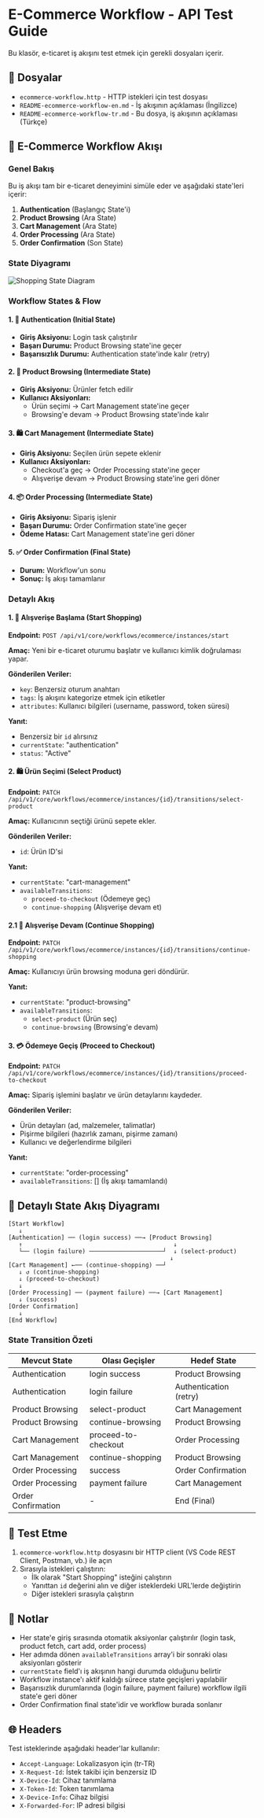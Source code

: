 # E-Commerce Workflow - API Test Guide

Bu klasör, e-ticaret iş akışını test etmek için gerekli dosyaları içerir.

## 📁 Dosyalar

- `ecommerce-workflow.http` - HTTP istekleri için test dosyası
- `README-ecommerce-workflow-en.md` - İş akışının açıklaması (İngilizce)
- `README-ecommerce-workflow-tr.md` - Bu dosya, iş akışının açıklaması (Türkçe)

## 🔄 E-Commerce Workflow Akışı

### Genel Bakış

Bu iş akışı tam bir e-ticaret deneyimini simüle eder ve aşağıdaki state'leri içerir:

1. **Authentication** (Başlangıç State'i)
2. **Product Browsing** (Ara State)
3. **Cart Management** (Ara State)
4. **Order Processing** (Ara State)
5. **Order Confirmation** (Son State)

### State Diyagramı

![Shopping State Diagram](../../../doc/img/shopping-state-diagram.png)

### Workflow States & Flow

#### 1. 🔐 Authentication (Initial State)
- **Giriş Aksiyonu:** Login task çalıştırılır
- **Başarı Durumu:** Product Browsing state'ine geçer
- **Başarısızlık Durumu:** Authentication state'inde kalır (retry)

#### 2. 🛒 Product Browsing (Intermediate State)
- **Giriş Aksiyonu:** Ürünler fetch edilir
- **Kullanıcı Aksiyonları:**
  - Ürün seçimi → Cart Management state'ine geçer
  - Browsing'e devam → Product Browsing state'inde kalır

#### 3. 🛍️ Cart Management (Intermediate State)  
- **Giriş Aksiyonu:** Seçilen ürün sepete eklenir
- **Kullanıcı Aksiyonları:**
  - Checkout'a geç → Order Processing state'ine geçer
  - Alışverişe devam → Product Browsing state'ine geri döner

#### 4. 📦 Order Processing (Intermediate State)
- **Giriş Aksiyonu:** Sipariş işlenir
- **Başarı Durumu:** Order Confirmation state'ine geçer  
- **Ödeme Hatası:** Cart Management state'ine geri döner

#### 5. ✅ Order Confirmation (Final State)
- **Durum:** Workflow'un sonu
- **Sonuç:** İş akışı tamamlanır

### Detaylı Akış

#### 1. 🚀 Alışverişe Başlama (Start Shopping)

**Endpoint:** `POST /api/v1/core/workflows/ecommerce/instances/start`

**Amaç:** Yeni bir e-ticaret oturumu başlatır ve kullanıcı kimlik doğrulaması yapar.

**Gönderilen Veriler:**
- `key`: Benzersiz oturum anahtarı
- `tags`: İş akışını kategorize etmek için etiketler  
- `attributes`: Kullanıcı bilgileri (username, password, token süresi)

**Yanıt:**
- Benzersiz bir `id` alırsınız
- `currentState`: "authentication" 
- `status`: "Active"

#### 2. 🛍️ Ürün Seçimi (Select Product)

**Endpoint:** `PATCH /api/v1/core/workflows/ecommerce/instances/{id}/transitions/select-product`

**Amaç:** Kullanıcının seçtiği ürünü sepete ekler.

**Gönderilen Veriler:**
- `id`: Ürün ID'si

**Yanıt:**
- `currentState`: "cart-management"
- `availableTransitions`: 
  - `proceed-to-checkout` (Ödemeye geç)
  - `continue-shopping` (Alışverişe devam et)

#### 2.1 🔄 Alışverişe Devam (Continue Shopping)

**Endpoint:** `PATCH /api/v1/core/workflows/ecommerce/instances/{id}/transitions/continue-shopping`

**Amaç:** Kullanıcıyı ürün browsing moduna geri döndürür.

**Yanıt:**
- `currentState`: "product-browsing"
- `availableTransitions`:
  - `select-product` (Ürün seç)
  - `continue-browsing` (Browsing'e devam)

#### 3. 💳 Ödemeye Geçiş (Proceed to Checkout)

**Endpoint:** `PATCH /api/v1/core/workflows/ecommerce/instances/{id}/transitions/proceed-to-checkout`

**Amaç:** Sipariş işlemini başlatır ve ürün detaylarını kaydeder.

**Gönderilen Veriler:**
- Ürün detayları (ad, malzemeler, talimatlar)
- Pişirme bilgileri (hazırlık zamanı, pişirme zamanı)
- Kullanıcı ve değerlendirme bilgileri

**Yanıt:**
- `currentState`: "order-processing"
- `availableTransitions`: [] (İş akışı tamamlandı)

## 🎯 Detaylı State Akış Diyagramı

```
[Start Workflow] 
   ↓
[Authentication] ── (login success) ──→ [Product Browsing]
   ↑                                           ↓
   └── (login failure) ─────────────────────┘  ↓ (select-product)
                                              ↓
[Cart Management] ←── (continue-shopping) ──┘
   ↓ ↺ (continue-shopping)
   ↓ (proceed-to-checkout) 
   ↓
[Order Processing] ── (payment failure) ──→ [Cart Management]
   ↓ (success)
[Order Confirmation]
   ↓
[End Workflow]
```

### State Transition Özeti

| Mevcut State | Olası Geçişler | Hedef State |
|-------------|----------------|-------------|
| Authentication | login success | Product Browsing |
| Authentication | login failure | Authentication (retry) |
| Product Browsing | select-product | Cart Management |
| Product Browsing | continue-browsing | Product Browsing |
| Cart Management | proceed-to-checkout | Order Processing |
| Cart Management | continue-shopping | Product Browsing |
| Order Processing | success | Order Confirmation |
| Order Processing | payment failure | Cart Management |
| Order Confirmation | - | End (Final) |

## 🔧 Test Etme

1. `ecommerce-workflow.http` dosyasını bir HTTP client (VS Code REST Client, Postman, vb.) ile açın
2. Sırasıyla istekleri çalıştırın:
   - İlk olarak "Start Shopping" isteğini çalıştırın
   - Yanıttan `id` değerini alın ve diğer isteklerdeki URL'lerde değiştirin
   - Diğer istekleri sırasıyla çalıştırın

## 📝 Notlar

- Her state'e giriş sırasında otomatik aksiyonlar çalıştırılır (login task, product fetch, cart add, order process)
- Her adımda dönen `availableTransitions` array'i bir sonraki olası aksiyonları gösterir
- `currentState` field'ı iş akışının hangi durumda olduğunu belirtir
- Workflow instance'ı aktif kaldığı sürece state geçişleri yapılabilir
- Başarısızlık durumlarında (login failure, payment failure) workflow ilgili state'e geri döner
- Order Confirmation final state'idir ve workflow burada sonlanır

## 🌐 Headers

Test isteklerinde aşağıdaki header'lar kullanılır:
- `Accept-Language`: Lokalizasyon için (tr-TR)
- `X-Request-Id`: İstek takibi için benzersiz ID
- `X-Device-Id`: Cihaz tanımlama
- `X-Token-Id`: Token tanımlama  
- `X-Device-Info`: Cihaz bilgisi
- `X-Forwarded-For`: IP adresi bilgisi
